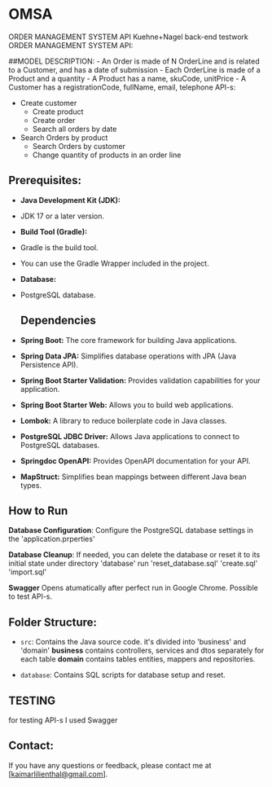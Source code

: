 # OMSA
ORDER MANAGEMENT SYSTEM API
Kuehne+Nagel back-end testwork
ORDER MANAGEMENT SYSTEM API:

##MODEL DESCRIPTION:
	- An Order is made of N OrderLine and is related to a Customer, and has a date of submission
	- Each OrderLine is made of a Product and a quantity
	- A Product has a name, skuCode, unitPrice
	- A Customer has a registrationCode, fullName, email, telephone
  API-s:
  - Create customer
	- Create product
	- Create order
	- Search all orders by date
  - Search Orders by product
	- Search Orders by customer
	- Change quantity of products in an order line

## Prerequisites:
- **Java Development Kit (JDK):**
- JDK 17 or a later version.

- **Build Tool (Gradle):**
- Gradle is the build tool.
- You can use the Gradle Wrapper included in the project.

- **Database:**
- PostgreSQL database.

  ## Dependencies
- **Spring Boot:** The core framework for building Java applications.
- **Spring Data JPA:** Simplifies database operations with JPA (Java Persistence API).
- **Spring Boot Starter Validation:** Provides validation capabilities for your application.
- **Spring Boot Starter Web:** Allows you to build web applications.
- **Lombok:** A library to reduce boilerplate code in Java classes.
- **PostgreSQL JDBC Driver:** Allows Java applications to connect to PostgreSQL databases.
- **Springdoc OpenAPI:** Provides OpenAPI documentation for your API.
- **MapStruct:** Simplifies bean mappings between different Java bean types.

## How to Run
  **Database Configuration**:
   Configure the PostgreSQL database settings in the 
   'application.prperties'
  
   **Database Cleanup**:
   If needed, you can delete the database or reset it to its initial state
   under directory 'database' run
   'reset_database.sql'
   'create.sql'
   'import.sql'

   **Swagger**
   Opens atumatically after perfect run in Google Chrome.
   Possible to test API-s.

## Folder Structure:
- `src`: Contains the Java source code.
  it's divided into 'business' and 'domain'
  **business**
  contains controllers, services and dtos separately for each table
  **domain**
  contains tables entities, mappers and repositories.
  
- `database`: Contains SQL scripts for database setup and reset.

## TESTING
for testing API-s I used Swagger

## Contact:
If you have any questions or feedback, please contact me at [kaimarlilienthal@gmail.com].
